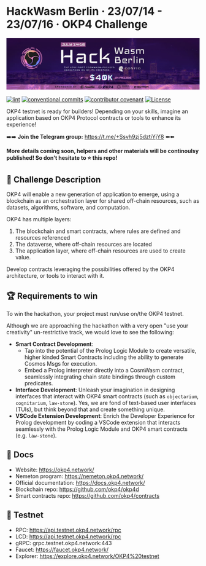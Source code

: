 # HackWasm Berlin · 23/07/14 - 23/07/16 · OKP4 Challenge

[![hackwasm bannner](./assets/hackwasm.webp)](https://dorahacks.io/hackathon/hackwasm/detail)

[![lint](https://img.shields.io/github/actions/workflow/status/okp4/hackwasm/lint.yml?branch=main&label=lint&style=for-the-badge&logo=github)](https://github.com/okp4/hackwasm/actions/workflows/lint.yml)
[![conventional commits](https://img.shields.io/badge/Conventional%20Commits-1.0.0-yellow.svg?style=for-the-badge&logo=conventionalcommits)](https://conventionalcommits.org)
[![contributor covenant](https://img.shields.io/badge/Contributor%20Covenant-2.1-4baaaa.svg?style=for-the-badge)](https://github.com/okp4/.github/blob/main/CODE_OF_CONDUCT.md)
[![License](https://img.shields.io/badge/License-BSD_3--Clause-blue.svg?style=for-the-badge)](https://opensource.org/licenses/BSD-3-Clause)

OKP4 testnet is ready for builders! Depending on your skills, imagine an application based on OKP4 Protocol contracts or tools to enhance its experience!

➡️➡️ **Join the Telegram group:** <https://t.me/+Ssvh9zj5dztiYjY8> ⬅️⬅️

**More details coming soon, helpers and other materials will be continoulsy published! So don't hesitate to ⭐ this repo!**

## 👀 Challenge Description

OKP4 will enable a new generation of application to emerge, using a blockchain as an orchestration layer for shared off-chain resources, such as datasets, algorithms, software, and computation.

OKP4 has multiple layers:

1. The blockchain and smart contracts, where rules are defined and resources referenced
2. The dataverse, where off-chain resources are located
3. The application layer, where off-chain resources are used to create value.

Develop contracts leveraging the possibilities offered by the OKP4 architecture, or tools to interact with it.

## 🏆 Requirements to win

To win the hackathon, your project must run/use on/the OKP4 testnet.

Although we are approaching the hackathon with a very open "use your creativity" un-restrictive track, we would love to see the following:

* **Smart Contract Development**:
  * Tap into the potential of the Prolog Logic Module to create versatile, higher kinded Smart Contracts including the ability to generate Cosmos Msgs for execution.
  * Embed a Prolog interpreter directly into a CosmWasm contract, seamlessly integrating chain state bindings through custom predicates.
* **Interface Development**: Unleash your imagination in designing interfaces that interact with OKP4 smart contracts (such as `objectarium`, `cognitarium`, `law-stone`). Yes, we are fond of text-based user interfaces (TUIs), but think beyond that and create something unique.
* **VSCode Extension Development**: Enrich the Developer Experience for Prolog development by coding a VSCode extension that interacts seamlessly with the Prolog Logic Module and OKP4 smart contracts (e.g. `law-stone`).

## 📖 Docs

* Website: <https://okp4.network/>
* Nemeton program: <https://nemeton.okp4.network/>
* Official documentation: <https://docs.okp4.network/>
* Blockchain repo: <https://github.com/okp4/okp4d>
* Smart contracts repo: <https://github.com/okp4/contracts>

## 🧪 Testnet

* RPC: <https://api.testnet.okp4.network/rpc>
* LCD: <https://api.testnet.okp4.network/rpc>
* gRPC: grpc.testnet.okp4.network:443
* Faucet: <https://faucet.okp4.network/>
* Explorer: <https://explore.okp4.network/OKP4%20testnet>

